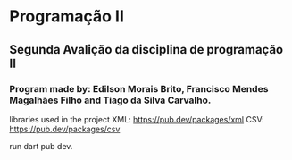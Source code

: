 # Programação II
## Segunda Avalição da disciplina de programação II
### Program made by: Edilson Morais Brito, Francisco Mendes Magalhães Filho and Tiago da Silva Carvalho.

libraries used in the project
XML: https://pub.dev/packages/xml
CSV: https://pub.dev/packages/csv

run dart pub dev.